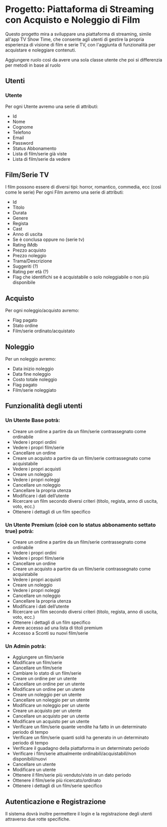 # Progetto: Piattaforma di Streaming con Acquisto e Noleggio di Film
Questo progetto mira a sviluppare una piattaforma di streaming, simile all'app TV Show Time, che consente agli utenti di gestire la propria esperienza di visione di film e serie TV, con l'aggiunta di funzionalità per acquistare e noleggiare contenuti.

Aggiungere ruolo così da avere una sola classe utente che poi si differenzia per metodi in base al ruolo

## Utenti
### Utente
Per ogni Utente avremo una serie di attributi:
- Id
- Nome
- Cognome
- Telefono
- Email
- Password
- Status Abbonamento
- Lista di film/serie già viste
- Lista di film/serie da vedere



## Film/Serie TV
I film possono essere di diversi tipi: horror, romantico, commedia, ecc (così come le serie)
Per ogni Film avremo una serie di attributi:
- Id
- Titolo
- Durata
- Genere
- Regista
- Cast
- Anno di uscita
- Se è conclusa oppure no (serie tv)
- Rating iMdb
- Prezzo acquisto
- Prezzo noleggio
- Trama/Descrizione
- Suggeriti (?)
- Rating per età (?)
- Flag che identifichi se è acquistabile o solo noleggiabile o non più disponibile

## Acquisto
Per ogni noleggio/acquisto avremo:
- Flag pagato
- Stato ordine
- Film/serie ordinato/acquistato
## Noleggio
Per un noleggio avremo:
- Data inizio noleggio
- Data fine noleggio
- Costo totale noleggio
- Flag pagato
- Film/serie noleggiato

## Funzionalità degli utenti
### Un Utente Base potrà:
- Creare un ordine a partire da un film/serie contrassegnato come ordinabile
- Vedere i propri ordini
- Vedere i propri film/serie
- Cancellare un ordine
- Creare un acquisto a partire da un film/serie contrassegnato come acquistabile
- Vedere i propri acquisti
- Creare un noleggio
- Vedere i propri noleggi
- Cancellare un noleggio
- Cancellare la propria utenza
- Modificare i dati dell’utente
- Ricercare un film secondo diversi criteri (titolo, regista, anno di uscita, voto, ecc.)
- Ottenere i dettagli di un film specifico
### Un Utente Premium (cioè con lo status abbonamento settato true) potrà:
- Creare un ordine a partire da un film/serie contrassegnato come ordinabile
- Vedere i propri ordini
- Vedere i propri film/serie
- Cancellare un ordine
- Creare un acquisto a partire da un film/serie contrassegnato come acquistabile
- Vedere i propri acquisti
- Creare un noleggio
- Vedere i propri noleggi
- Cancellare un noleggio
- Cancellare la propria utenza
- Modificare i dati dell’utente
- Ricercare un film secondo diversi criteri (titolo, regista, anno di uscita, voto, ecc.)
- Ottenere i dettagli di un film specifico
- Avere accesso ad una lista di titoli premium
- Accesso a Sconti su nuovi film/serie
### Un Admin potrà:
- Aggiungere un film/serie
- Modificare un film/serie
- Cancellare un film/serie
- Cambiare lo stato di un film/serie
- Creare un ordine per un utente
- Cancellare un ordine per un utente
- Modificare un ordine per un utente
- Creare un noleggio per un utente
- Cancellare un noleggio per un utente
- Modificare un noleggio per un utente
- Creare un acquisto per un utente
- Cancellare un acquisto per un utente
- Modificare un acquisto per un utente
- Verificare un film/serie quante vendite ha fatto in un determinato periodo di tempo
- Verificare un film/serie quanti soldi ha generato in un determinato periodo di tempo
- Verificare il guadagno della piattaforma in un determinato periodo
- Verificare i film/serie attualmente ordinabili/acquistabili/non disponibili/nuovi
- Cancellare un utente
- Modificare un utente
- Ottenere il film/serie più venduto/visto in un dato periodo
- Ottenere il film/serie più ricercato/ordinato
- Ottenere i dettagli di un film/serie specifico
## Autenticazione e Registrazione
Il sistema dovrà inoltre permettere il login e la registrazione degli utenti attraverso due rotte specifiche.
